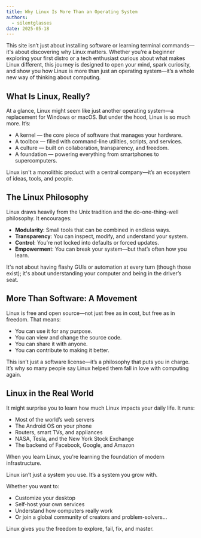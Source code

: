 ```yaml
---
title: Why Linux Is More Than an Operating System
authors:
  - silentglasses
date: 2025-05-18
---
```


This site isn’t just about installing software or learning terminal commands—it's about discovering why Linux matters. Whether you’re a beginner exploring your first distro or a tech enthusiast curious about what makes Linux different, this journey is designed to open your mind, spark curiosity, and show you how Linux is more than just an operating system—it’s a whole new way of thinking about computing.
<!-- more -->
## What Is Linux, Really?

At a glance, Linux might seem like just another operating system—a replacement for Windows or macOS. But under the hood, Linux is so much more. It’s:

- A kernel — the core piece of software that manages your hardware.
- A toolbox — filled with command-line utilities, scripts, and services.
- A culture — built on collaboration, transparency, and freedom.
- A foundation — powering everything from smartphones to supercomputers.

Linux isn't a monolithic product with a central company—it’s an ecosystem of ideas, tools, and people.

## The Linux Philosophy

Linux draws heavily from the Unix tradition and the do-one-thing-well philosophy. It encourages:

- **Modularity**: Small tools that can be combined in endless ways.
- **Transparency**: You can inspect, modify, and understand your system.
- **Control**: You’re not locked into defaults or forced updates.
- **Empowermen**t: You can break your system—but that’s often how you learn.

It's not about having flashy GUIs or automation at every turn (though those exist); it's about understanding your computer and being in the driver’s seat.

## More Than Software: A Movement

Linux is free and open source—not just free as in cost, but free as in freedom. That means:

- You can use it for any purpose.
- You can view and change the source code.
- You can share it with anyone.
- You can contribute to making it better.

This isn’t just a software license—it’s a philosophy that puts you in charge. It’s why so many people say Linux helped them fall in love with computing again.

## Linux in the Real World

It might surprise you to learn how much Linux impacts your daily life. It runs:

- Most of the world’s web servers
- The Android OS on your phone
- Routers, smart TVs, and appliances
- NASA, Tesla, and the New York Stock Exchange
- The backend of Facebook, Google, and Amazon

When you learn Linux, you're learning the foundation of modern infrastructure.

Linux isn’t just a system you use. It’s a system you grow with.

Whether you want to:

- Customize your desktop
- Self-host your own services
- Understand how computers really work
- Or join a global community of creators and problem-solvers...

Linux gives you the freedom to explore, fail, fix, and master.
